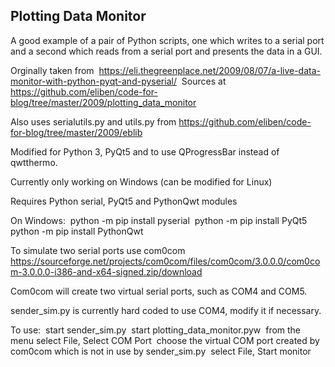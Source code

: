## Plotting Data Monitor

A good example of a pair of Python scripts, one which writes to a serial port and a second which reads from a serial port and presents the data in a GUI.

Orginally taken from&nbsp;
 https://eli.thegreenplace.net/2009/08/07/a-live-data-monitor-with-python-pyqt-and-pyserial/&nbsp;
Sources at
 https://github.com/eliben/code-for-blog/tree/master/2009/plotting_data_monitor

Also uses serialutils.py and utils.py from
 https://github.com/eliben/code-for-blog/tree/master/2009/eblib



Modified for Python 3, PyQt5 and to use QProgressBar instead of qwtthermo.

Currently only working on Windows (can be modified for Linux)

Requires Python serial, PyQt5 and PythonQwt modules

On Windows:&nbsp;
 python -m pip install pyserial&nbsp;
 python -m pip install PyQt5&nbsp;
 python -m pip install PythonQwt


To simulate two serial ports use com0com&nbsp;
https://sourceforge.net/projects/com0com/files/com0com/3.0.0.0/com0com-3.0.0.0-i386-and-x64-signed.zip/download

Com0com will create two virtual serial ports, such as COM4 and COM5.

sender_sim.py is currently hard coded to use COM4, modify it if necessary.

To use:&nbsp;
 start sender_sim.py&nbsp;
 start plotting_data_monitor.pyw&nbsp;
 from the menu select File, Select COM Port&nbsp;
 choose the virtual COM port created by com0com which is not in use by sender_sim.py&nbsp;
 select File, Start monitor


